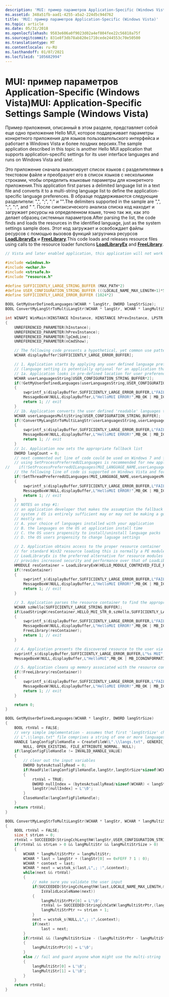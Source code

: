 ```yaml
---
description: 'MUI: пример параметров Application-Specific (Windows Vista)'
ms.assetid: 348a51fb-aad1-4255-a5a2-224d5c94d762
title: 'MUI: пример параметров Application-Specific (Windows Vista)'
ms.topic: article
ms.date: 05/31/2018
ms.openlocfilehash: 9583e606a0f9023d02a4ef804fee22c56818a75f
ms.sourcegitcommit: 831e8f3db78ab820e1710cede244553c70e50500
ms.translationtype: MT
ms.contentlocale: ru-RU
ms.lasthandoff: 01/07/2021
ms.locfileid: "105682994"
---
```

# <a name="mui-application-specific-settings-sample-windows-vista"></a><span data-ttu-id="48c49-103">MUI: пример параметров Application-Specific (Windows Vista)</span><span class="sxs-lookup"><span data-stu-id="48c49-103">MUI: Application-Specific Settings Sample (Windows Vista)</span></span>

<span data-ttu-id="48c49-104">Пример приложения, описанный в этом разделе, представляет собой еще одно приложение Hello MUI, которое поддерживает параметры конкретного приложения для языков пользовательского интерфейса и работает в Windows Vista и более поздних версиях.</span><span class="sxs-lookup"><span data-stu-id="48c49-104">The sample application described in this topic is another Hello MUI application that supports application-specific settings for its user interface languages and runs on Windows Vista and later.</span></span>

<span data-ttu-id="48c49-105">Это приложение сначала анализирует список языков с разделителями в текстовом файле и преобразует его в список языков с несколькими строками, чтобы определить языковые параметры для конкретного приложения.</span><span class="sxs-lookup"><span data-stu-id="48c49-105">This application first parses a delimited language list in a text file and converts it to a multi-string language list to define the application-specific language preferences.</span></span> <span data-ttu-id="48c49-106">В образце поддерживаются следующие разделители: ",", ";", ":" и "".</span><span class="sxs-lookup"><span data-stu-id="48c49-106">The delimiters supported in the sample are ",", ";", ":", and " ".</span></span> <span data-ttu-id="48c49-107">После синтаксического анализа списка код находит и загружает ресурсы на определенном языке, точно так же, как это делает образец системных параметров.</span><span class="sxs-lookup"><span data-stu-id="48c49-107">After parsing the list, the code finds and loads the resources in the identified language, just as the system settings sample does.</span></span> <span data-ttu-id="48c49-108">Этот код загружает и освобождает файлы ресурсов с помощью вызовов функций загрузчика ресурсов [**LoadLibraryEx**](/windows/win32/api/libloaderapi/nf-libloaderapi-loadlibraryexa) и [**FreeLibrary**](/windows/win32/api/libloaderapi/nf-libloaderapi-freelibrary).</span><span class="sxs-lookup"><span data-stu-id="48c49-108">This code loads and releases resource files using calls to the resource loader functions [**LoadLibraryEx**](/windows/win32/api/libloaderapi/nf-libloaderapi-loadlibraryexa) and [**FreeLibrary**](/windows/win32/api/libloaderapi/nf-libloaderapi-freelibrary).</span></span>


```C++
// Vista and later enabled application, this application will not work on OS versions prior to Vista

#include <windows.h>
#include <wchar.h>
#include <strsafe.h>
#include "resource.h"

#define SUFFICIENTLY_LARGE_STRING_BUFFER (MAX_PATH*2)
#define USER_CONFIGURATION_STRING_BUFFER (((LOCALE_NAME_MAX_LENGTH+1)*5)+1)
#define SUFFICIENTLY_LARGE_ERROR_BUFFER (1024*2)

BOOL GetMyUserDefinedLanguages(WCHAR * langStr, DWORD langStrSize);
BOOL ConvertMyLangStrToMultiLangStr(WCHAR * langStr, WCHAR * langMultiStr, DWORD langMultiStrSize);

int WINAPI WinMain(HINSTANCE hInstance, HINSTANCE hPrevInstance, LPSTR lpCmdLine, int nCmdShow)
{
    UNREFERENCED_PARAMETER(hInstance);
    UNREFERENCED_PARAMETER(hPrevInstance);
    UNREFERENCED_PARAMETER(lpCmdLine);
    UNREFERENCED_PARAMETER(nCmdShow);

    // The following code presents a hypothetical, yet common use pattern of MUI technology
    WCHAR displayBuffer[SUFFICIENTLY_LARGE_ERROR_BUFFER];

    // 1. Application starts by applying any user defined language preferences
    // (language setting is potentially optional for an application that wishes to strictly use OS system language fallback)
    // 1a. Application looks in pre-defined location for user preferences (registry, file, web, etc.)
    WCHAR userLanguagesString[USER_CONFIGURATION_STRING_BUFFER*2];
    if(!GetMyUserDefinedLanguages(userLanguagesString,USER_CONFIGURATION_STRING_BUFFER*2))
    {
        swprintf_s(displayBuffer,SUFFICIENTLY_LARGE_ERROR_BUFFER,L"FAILURE: Unable to find the user defined language configuration, last error = %d.",GetLastError());
        MessageBoxW(NULL,displayBuffer,L"HelloMUI ERROR!",MB_OK | MB_ICONERROR);
        return 1; // exit
    }
    // 1b. Application converts the user defined 'readable' languages to the proper multi-string 'less readable' language name format
    WCHAR userLanguagesMultiString[USER_CONFIGURATION_STRING_BUFFER];
    if(!ConvertMyLangStrToMultiLangStr(userLanguagesString,userLanguagesMultiString,USER_CONFIGURATION_STRING_BUFFER))
    {
        swprintf_s(displayBuffer,SUFFICIENTLY_LARGE_ERROR_BUFFER,L"FAILURE: Unable to convert the user defined language configuration to multi-string, last error = %d.",GetLastError());
        MessageBoxW(NULL,displayBuffer,L"HelloMUI ERROR!",MB_OK | MB_ICONERROR);
        return 1; // exit
    }
    // 1c. Application now sets the appropriate fallback list
    DWORD langCount = 0;
    // next commented out line of code could be used on Windows 7 and forward
    // using SetProcessPreferredUILanguages is recommended for new applications (esp. multi-threaded applications)
//    if(!SetProcessPreferredUILanguages(MUI_LANGUAGE_NAME,userLanguagesMultiString,&langCount) || langCount == 0)
    // the following line of code is supported on Windows Vista and forward
    if(!SetThreadPreferredUILanguages(MUI_LANGUAGE_NAME,userLanguagesMultiString,&langCount) || langCount == 0)
    {
        swprintf_s(displayBuffer,SUFFICIENTLY_LARGE_ERROR_BUFFER,L"FAILURE: Unable to set the user defined, last error = %d.",GetLastError());
        MessageBoxW(NULL,displayBuffer,L"HelloMUI ERROR!",MB_OK | MB_ICONERROR);
        return 1; // exit
    }
    // NOTES on step #1:
    // an application developer that makes the assumption the fallback list provided by the
    // system / OS is entirely sufficient may or may not be making a good assumption based 
    // mostly on:
    // A. your choice of languages installed with your application
    // B. the languages on the OS at application install time
    // C. the OS users propensity to install/uninstall language packs
    // D. the OS users propensity to change laguage settings

    // 2. Application obtains access to the proper resource container 
    // for standard Win32 resource loading this is normally a PE module - use LoadLibraryEx
    // LoadLibraryEx is the preferred alternative for resource modules as used below because it
    // provides increased security and performance over that of LoadLibrary
    HMODULE resContainer = LoadLibraryExW(HELLO_MODULE_CONTRIVED_FILE_PATH,NULL,LOAD_LIBRARY_AS_IMAGE_RESOURCE | LOAD_LIBRARY_AS_DATAFILE);
    if(!resContainer)
    {
        swprintf_s(displayBuffer,SUFFICIENTLY_LARGE_ERROR_BUFFER,L"FAILURE: Unable to load the resource container module, last error = %d.",GetLastError());
        MessageBoxW(NULL,displayBuffer,L"HelloMUI ERROR!",MB_OK | MB_ICONERROR);
        return 1; // exit
    }

    // 3. Application parses the resource container to find the appropriate item
    WCHAR szHello[SUFFICIENTLY_LARGE_STRING_BUFFER];
    if(LoadStringW(resContainer,HELLO_MUI_STR_0,szHello,SUFFICIENTLY_LARGE_STRING_BUFFER) == 0)
    {
        swprintf_s(displayBuffer,SUFFICIENTLY_LARGE_ERROR_BUFFER,L"FAILURE: Unable to load the resource string, last error = %d.",GetLastError());
        MessageBoxW(NULL,displayBuffer,L"HelloMUI ERROR!",MB_OK | MB_ICONERROR);
        FreeLibrary(resContainer);
        return 1; // exit
    }

    // 4. Application presents the discovered resource to the user via UI
    swprintf_s(displayBuffer,SUFFICIENTLY_LARGE_ERROR_BUFFER,L"%s MUI",szHello);
    MessageBoxW(NULL,displayBuffer,L"HelloMUI",MB_OK | MB_ICONINFORMATION);

    // 5. Application cleans up memory associated with the resource container after this item is no longer needed.
    if(!FreeLibrary(resContainer))
    {
        swprintf_s(displayBuffer,SUFFICIENTLY_LARGE_ERROR_BUFFER,L"FAILURE: Unable to unload the resource container, last error = %d.",GetLastError());
        MessageBoxW(NULL,displayBuffer,L"HelloMUI ERROR!",MB_OK | MB_ICONERROR);
        return 1; // exit
    }

    return 0;
}

BOOL GetMyUserDefinedLanguages(WCHAR * langStr, DWORD langStrSize)
{
    BOOL rtnVal = FALSE;
    // very simple implementation - assumes that first 'langStrSize' characters of the 
    // L".\\langs.txt" file comprises a string of one or more languages
    HANDLE langConfigFileHandle = CreateFileW(L".\\langs.txt", GENERIC_READ, 0, 
        NULL, OPEN_EXISTING, FILE_ATTRIBUTE_NORMAL, NULL);
    if(langConfigFileHandle != INVALID_HANDLE_VALUE)
    {
        // clear out the input variables
        DWORD bytesActuallyRead = 0;
        if(ReadFile(langConfigFileHandle,langStr,langStrSize*sizeof(WCHAR),&bytesActuallyRead,NULL) && bytesActuallyRead > 0)
        {
            rtnVal = TRUE;
            DWORD nullIndex = (bytesActuallyRead/sizeof(WCHAR) < langStrSize) ? bytesActuallyRead/sizeof(WCHAR) : langStrSize;
            langStr[nullIndex] = L'\0';
        }
        CloseHandle(langConfigFileHandle);
    }
    return rtnVal;
}

BOOL ConvertMyLangStrToMultiLangStr(WCHAR * langStr, WCHAR * langMultiStr, DWORD langMultiStrSize)
{
    BOOL rtnVal = FALSE;
    size_t strLen = 0;
    rtnVal = SUCCEEDED(StringCchLengthW(langStr,USER_CONFIGURATION_STRING_BUFFER*2,&strLen));
    if(rtnVal && strLen > 0 && langMultiStr && langMultiStrSize > 0)
    {
        WCHAR * langMultiStrPtr = langMultiStr;
        WCHAR * last = langStr + (langStr[0] == 0xFEFF ? 1 : 0);
        WCHAR * context = last;
        WCHAR * next = wcstok_s(last,L",; :",&context);
        while(next && rtnVal)
        {
            // make sure you validate the user input
            if(SUCCEEDED(StringCchLengthW(last,LOCALE_NAME_MAX_LENGTH,&strLen)) && 
                IsValidLocaleName(next))
            {
                langMultiStrPtr[0] = L'\0';
                rtnVal &= SUCCEEDED(StringCchCatW(langMultiStrPtr,(langMultiStrSize - (langMultiStrPtr - langMultiStr)),next));
                langMultiStrPtr += strLen + 1;
            }
            next = wcstok_s(NULL,L",; :",&context);
            if(next)
                last = next;
        }
        if(rtnVal && (langMultiStrSize - (langMultiStrPtr - langMultiStr))) // make sure there is a double null term for the multi-string
        {
            langMultiStrPtr[0] = L'\0';
        }
        else // fail and guard anyone whom might use the multi-string
        {
            langMultiStr[0] = L'\0';
            langMultiStr[1] = L'\0';
        }
    }
    return rtnVal;
}
```



 

 
